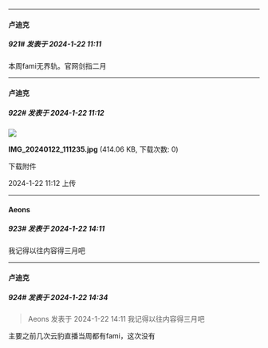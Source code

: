 
*****

####  卢迪克  
##### 921#       发表于 2024-1-22 11:11

本周fami无界轨。官网剑指二月

*****

####  卢迪克  
##### 922#       发表于 2024-1-22 11:12

<img src="https://img.saraba1st.com/forum/202401/22/111247izodafraqqjvljqo.jpg" referrerpolicy="no-referrer">

<strong>IMG_20240122_111235.jpg</strong> (414.06 KB, 下载次数: 0)

下载附件

2024-1-22 11:12 上传


*****

####  Aeons  
##### 923#       发表于 2024-1-22 14:11

我记得以往内容得三月吧


*****

####  卢迪克  
##### 924#       发表于 2024-1-22 14:34

<blockquote>Aeons 发表于 2024-1-22 14:11
我记得以往内容得三月吧</blockquote>
主要之前几次云豹直播当周都有fami，这次没有

